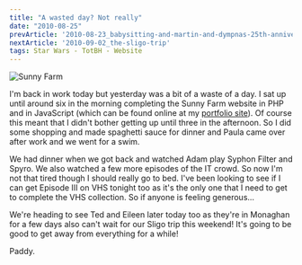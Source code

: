 ```yaml
---
title: "A wasted day? Not really"
date: "2010-08-25"
prevArticle: '2010-08-23_babysitting-and-martin-and-dympnas-25th-anniversary'
nextArticle: '2010-09-02_the-sligo-trip'
tags: Star Wars - TotBH - Website
---
```

![Sunny Farm](/images/farm_1.jpg "Sunny Farm, finally completed.")

I'm back in work today but yesterday was a bit of a waste of a day. I sat up until around six in the morning completing the Sunny Farm website in PHP and in JavaScript (which can be found online at my [portfolio site](http://paddyfedoo.web44.net)). Of course this meant that I didn't bother getting up until three in the afternoon. So I did some shopping and made spaghetti sauce for dinner and Paula came over after work and we went for a swim.

We had dinner when we got back and watched Adam play Syphon Filter and Spyro. We also watched a few more episodes of the IT crowd. So now I'm not that tired though I should really go to bed. I've been looking to see if I can get Episode III on VHS tonight too as it's the only one that I need to get to complete the VHS collection. So if anyone is feeling generous...

We're heading to see Ted and Eileen later today too as they're in Monaghan for a few days also can't wait for our Sligo trip this weekend! It's going to be good to get away from everything for a while!

Paddy.